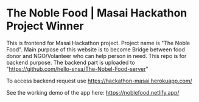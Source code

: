 # The Noble Food | Masai Hackathon Project Winner

This is frontend for Masai Hackathon project. Project name is "The Noble Food". Main purpose of this website is to become Bridge between food donor and NGO/Volanteer who can help person in need. This repo is for backend purpose. The backend part is uploaded to "https://github.com/hello-snsa/The-Nobel-Food-server"

To access backend request use https://hackathon-masai.herokuapp.com/

See the working demo of the app here: https://noblefood.netlify.app/
